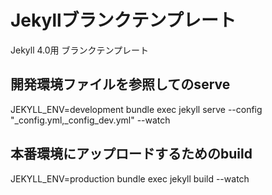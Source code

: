 # Jekyllブランクテンプレート
Jekyll 4.0用 ブランクテンプレート

## 開発環境ファイルを参照してのserve
JEKYLL_ENV=development bundle exec jekyll serve --config "_config.yml,_config_dev.yml" --watch

## 本番環境にアップロードするためのbuild
JEKYLL_ENV=production bundle exec jekyll build --watch
